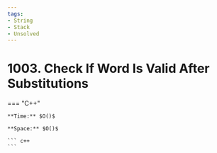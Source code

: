 ```yaml
---
tags:
- String
- Stack
- Unsolved
---
```



# 1003. Check If Word Is Valid After Substitutions

=== "C++"

    **Time:** $O()$

    **Space:** $O()$

    ``` c++
    ```